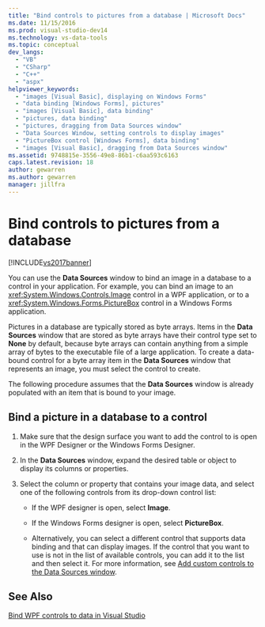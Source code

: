 ```yaml
---
title: "Bind controls to pictures from a database | Microsoft Docs"
ms.date: 11/15/2016
ms.prod: visual-studio-dev14
ms.technology: vs-data-tools
ms.topic: conceptual
dev_langs: 
  - "VB"
  - "CSharp"
  - "C++"
  - "aspx"
helpviewer_keywords: 
  - "images [Visual Basic], displaying on Windows Forms"
  - "data binding [Windows Forms], pictures"
  - "images [Visual Basic], data binding"
  - "pictures, data binding"
  - "pictures, dragging from Data Sources window"
  - "Data Sources Window, setting controls to display images"
  - "PictureBox control [Windows Forms], data binding"
  - "images [Visual Basic], dragging from Data Sources window"
ms.assetid: 9748815e-3556-49e8-86b1-c6aa593c6163
caps.latest.revision: 18
author: gewarren
ms.author: gewarren
manager: jillfra
---
```

# Bind controls to pictures from a database
[!INCLUDE[vs2017banner](../includes/vs2017banner.md)]

You can use the **Data Sources** window to bind an image in a database to a control in your application. For example, you can bind an image to an <xref:System.Windows.Controls.Image> control in a WPF application, or to a <xref:System.Windows.Forms.PictureBox> control in a Windows Forms application.  
  
 Pictures in a database are typically stored as byte arrays. Items in the **Data Sources** window that are stored as byte arrays have their control type set to **None** by default, because byte arrays can contain anything from a simple array of bytes to the executable file of a large application. To create a data-bound control for a byte array item in the **Data Sources** window that represents an image, you must select the control to create.  
  
 The following procedure assumes that the **Data Sources** window is already populated with an item that is bound to your image.
  
## Bind a picture in a database to a control  
  
1.  Make sure that the design surface you want to add the control to is open in the WPF Designer or the Windows Forms Designer.  
  
2.  In the **Data Sources** window, expand the desired table or object to display its columns or properties.  
  
3.  Select the column or property that contains your image data, and select one of the following controls from its drop-down control list:  
  
    -   If the WPF designer is open, select **Image**.  
  
    -   If the Windows Forms designer is open, select **PictureBox**.  
  
    -   Alternatively, you can select a different control that supports data binding and that can display images. If the control that you want to use is not in the list of available controls, you can add it to the list and then select it. For more information, see [Add custom controls to the Data Sources window](../data-tools/add-custom-controls-to-the-data-sources-window.md).  
  
## See Also  
 [Bind WPF controls to data in Visual Studio](../data-tools/bind-wpf-controls-to-data-in-visual-studio1.md)
